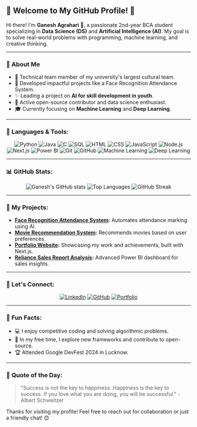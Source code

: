 ## 🌟 Welcome to My GitHub Profile! 🌟

Hi there! I'm **Ganesh Agrahari** 👋, a passionate 2nd-year BCA student specializing in **Data Science (DS)** and **Artificial Intelligence (AI)**. My goal is to solve real-world problems with programming, machine learning, and creative thinking.

---

### 📌 **About Me**

- 🚀 Technical team member of my university's largest cultural team.
- 🌟 Developed impactful projects like a Face Recognition Attendance System.
- ✨ Leading a project on **AI for skill development in youth**.
- 📌 Active open-source contributor and data science enthusiast.
- 🎓 Currently focusing on **Machine Learning** and **Deep Learning**.

---

### 🔧 **Languages & Tools:**

<div align="center">

<img src="https://img.shields.io/badge/Python-3670A0?style=for-the-badge&logo=python&logoColor=ffdd54" alt="Python" />
<img src="https://img.shields.io/badge/Java-ED8B00?style=for-the-badge&logo=java&logoColor=white" alt="Java" />
<img src="https://img.shields.io/badge/C-00599C?style=for-the-badge&logo=c&logoColor=white" alt="C" />
<img src="https://img.shields.io/badge/SQL-316192?style=for-the-badge&logo=sqlite&logoColor=white" alt="SQL" />
<img src="https://img.shields.io/badge/HTML5-E34F26?style=for-the-badge&logo=html5&logoColor=white" alt="HTML" />
<img src="https://img.shields.io/badge/CSS3-1572B6?style=for-the-badge&logo=css3&logoColor=white" alt="CSS" />
<img src="https://img.shields.io/badge/JavaScript-F7DF1E?style=for-the-badge&logo=javascript&logoColor=black" alt="JavaScript" />
<img src="https://img.shields.io/badge/Node.js-339933?style=for-the-badge&logo=nodedotjs&logoColor=white" alt="Node.js" />
<img src="https://img.shields.io/badge/Next.js-000000?style=for-the-badge&logo=nextdotjs&logoColor=white" alt="Next.js" />
<img src="https://img.shields.io/badge/Power%20BI-F2C811?style=for-the-badge&logo=powerbi&logoColor=black" alt="Power BI" />
<img src="https://img.shields.io/badge/Git-F05032?style=for-the-badge&logo=git&logoColor=white" alt="Git" />
<img src="https://img.shields.io/badge/GitHub-181717?style=for-the-badge&logo=github&logoColor=white" alt="GitHub" />
<img src="https://img.shields.io/badge/Machine%20Learning-brightgreen?style=for-the-badge&logo=machine-learning&logoColor=white" alt="Machine Learning" />
<img src="https://img.shields.io/badge/Deep%20Learning-FF6F00?style=for-the-badge&logo=deep-learning&logoColor=white" alt="Deep Learning" />

</div>

---

### 📊 **GitHub Stats:**

<div align="center">

![Ganesh's GitHub stats](https://github-readme-stats.vercel.app/api?username=ganeshagrahari&show_icons=true&theme=radical&count_private=true)
![Top Languages](https://github-readme-stats.vercel.app/api/top-langs/?username=ganeshagrahari&layout=compact&theme=radical)
![GitHub Streak](https://streak-stats.demolab.com/?user=ganeshagrahari&theme=radical)

</div>

---


### 🚀 **My Projects:**

- **[Face Recognition Attendance System](https://github.com/ganeshagrahari/Face-Recognition-Attendance-System):** Automates attendance marking using AI.
- **[Movie Recommendation System](https://github.com/ganeshagrahari/Movie-Recommendation-System):** Recommends movies based on user preferences.
- **[Portfolio Website](https://github.com/ganeshagrahari/My-Portfolio):** Showcasing my work and achievements, built with Next.js.
- **[Reliance Sales Report Analysis](https://github.com/ganeshagrahari/Reliance-Sales-Report-PowerBi):** Advanced Power BI dashboard for sales insights.

---

### 💬 **Let's Connect:**

<div align="center">

[![LinkedIn](https://img.shields.io/badge/LinkedIn-0A66C2?style=for-the-badge&logo=linkedin&logoColor=white)](https://www.linkedin.com/in/ganesh-agrahari-727746263/)
[![GitHub](https://img.shields.io/badge/GitHub-171515?style=for-the-badge&logo=github&logoColor=white)](https://github.com/ganeshagrahari)
[![Portfolio](https://img.shields.io/badge/Portfolio-000000?style=for-the-badge&logo=vercel&logoColor=white)](https://ganesh-portfolio-site.vercel.app/)

</div>

---

### 🌟 **Fun Facts:**

- 💻 I enjoy competitive coding and solving algorithmic problems.
- 🎨 In my free time, I explore new frameworks and contribute to open-source.
- 🏆 Attended Google DevFest 2024 in Lucknow.

---

### 🧠 **Quote of the Day:**

> "Success is not the key to happiness. Happiness is the key to success. If you love what you are doing, you will be successful." - Albert Schweitzer

Thanks for visiting my profile! Feel free to reach out for collaboration or just a friendly chat! 😊
